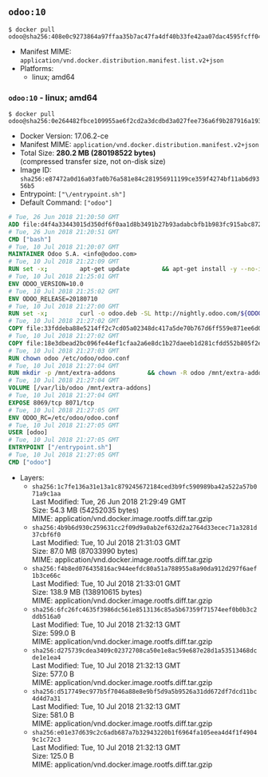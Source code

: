 ## `odoo:10`

```console
$ docker pull odoo@sha256:408e0c9273864a97ffaa35b7ac47fa4df40b33fe42aa07dac4595fcff043303d
```

-	Manifest MIME: `application/vnd.docker.distribution.manifest.list.v2+json`
-	Platforms:
	-	linux; amd64

### `odoo:10` - linux; amd64

```console
$ docker pull odoo@sha256:0e264482fbce109955ae6f2cd2a3dcdbd3a027fee736a6f9b287916a1932414a
```

-	Docker Version: 17.06.2-ce
-	Manifest MIME: `application/vnd.docker.distribution.manifest.v2+json`
-	Total Size: **280.2 MB (280198522 bytes)**  
	(compressed transfer size, not on-disk size)
-	Image ID: `sha256:e87472a0d16a03fa0b76a581e84c281956911199ce359f4274bf11ab6d9356b5`
-	Entrypoint: `["\/entrypoint.sh"]`
-	Default Command: `["odoo"]`

```dockerfile
# Tue, 26 Jun 2018 21:20:50 GMT
ADD file:d4f4a33443015d350df6f0aa1d8b3491b27b93adabcbfb1b983fc915abc8723b in / 
# Tue, 26 Jun 2018 21:20:51 GMT
CMD ["bash"]
# Tue, 10 Jul 2018 21:20:07 GMT
MAINTAINER Odoo S.A. <info@odoo.com>
# Tue, 10 Jul 2018 21:22:09 GMT
RUN set -x;         apt-get update         && apt-get install -y --no-install-recommends             ca-certificates             curl             node-less             python-gevent             python-pip             python-renderpm             python-support             python-watchdog         && curl -o wkhtmltox.deb -SL http://nightly.odoo.com/extra/wkhtmltox-0.12.1.2_linux-jessie-amd64.deb         && echo '40e8b906de658a2221b15e4e8cd82565a47d7ee8 wkhtmltox.deb' | sha1sum -c -         && dpkg --force-depends -i wkhtmltox.deb         && apt-get -y install -f --no-install-recommends         && apt-get purge -y --auto-remove -o APT::AutoRemove::RecommendsImportant=false -o APT::AutoRemove::SuggestsImportant=false npm         && rm -rf /var/lib/apt/lists/* wkhtmltox.deb         && pip install psycogreen==1.0
# Tue, 10 Jul 2018 21:25:01 GMT
ENV ODOO_VERSION=10.0
# Tue, 10 Jul 2018 21:25:02 GMT
ENV ODOO_RELEASE=20180710
# Tue, 10 Jul 2018 21:27:00 GMT
RUN set -x;         curl -o odoo.deb -SL http://nightly.odoo.com/${ODOO_VERSION}/nightly/deb/odoo_${ODOO_VERSION}.${ODOO_RELEASE}_all.deb         && echo '5aa056fa00a2f405652ba1386807c59ae563af29 odoo.deb' | sha1sum -c -         && dpkg --force-depends -i odoo.deb         && apt-get update         && apt-get -y install -f --no-install-recommends         && rm -rf /var/lib/apt/lists/* odoo.deb
# Tue, 10 Jul 2018 21:27:02 GMT
COPY file:33fddeba88e5214ff2c7cd05a02348dc417a5de70b767d6ff559e871ee6d046a in / 
# Tue, 10 Jul 2018 21:27:02 GMT
COPY file:18e3dbead2bc096fe44ef1cfaa2a6e8dc1b27daeeb1d281cfdd552b805f2e767 in /etc/odoo/ 
# Tue, 10 Jul 2018 21:27:03 GMT
RUN chown odoo /etc/odoo/odoo.conf
# Tue, 10 Jul 2018 21:27:04 GMT
RUN mkdir -p /mnt/extra-addons         && chown -R odoo /mnt/extra-addons
# Tue, 10 Jul 2018 21:27:04 GMT
VOLUME [/var/lib/odoo /mnt/extra-addons]
# Tue, 10 Jul 2018 21:27:04 GMT
EXPOSE 8069/tcp 8071/tcp
# Tue, 10 Jul 2018 21:27:05 GMT
ENV ODOO_RC=/etc/odoo/odoo.conf
# Tue, 10 Jul 2018 21:27:05 GMT
USER [odoo]
# Tue, 10 Jul 2018 21:27:05 GMT
ENTRYPOINT ["/entrypoint.sh"]
# Tue, 10 Jul 2018 21:27:05 GMT
CMD ["odoo"]
```

-	Layers:
	-	`sha256:1c7fe136a31e13a1c879245672184ced3b9fc590989ba42a522a57b071a9c1aa`  
		Last Modified: Tue, 26 Jun 2018 21:29:49 GMT  
		Size: 54.3 MB (54252035 bytes)  
		MIME: application/vnd.docker.image.rootfs.diff.tar.gzip
	-	`sha256:4b9b6d930c259631cc2f09d9a0ab2ef632d2a2764d33ecec71a3281d37cbf6f0`  
		Last Modified: Tue, 10 Jul 2018 21:31:03 GMT  
		Size: 87.0 MB (87033990 bytes)  
		MIME: application/vnd.docker.image.rootfs.diff.tar.gzip
	-	`sha256:f4b8ed076435816ac944eefdc80a51a788955a8a90da912d297f6aef1b3ce66c`  
		Last Modified: Tue, 10 Jul 2018 21:33:01 GMT  
		Size: 138.9 MB (138910615 bytes)  
		MIME: application/vnd.docker.image.rootfs.diff.tar.gzip
	-	`sha256:6fc26fc4635f3986dc561e8513136c85a5b67359f71574eef0b0b3c2ddb516a0`  
		Last Modified: Tue, 10 Jul 2018 21:32:13 GMT  
		Size: 599.0 B  
		MIME: application/vnd.docker.image.rootfs.diff.tar.gzip
	-	`sha256:d275739cdea3409c02372708ca50e1e8ac59e687e28d1a53513468dcde1e1ea4`  
		Last Modified: Tue, 10 Jul 2018 21:32:13 GMT  
		Size: 577.0 B  
		MIME: application/vnd.docker.image.rootfs.diff.tar.gzip
	-	`sha256:d517749ec977b5f7046a88e8e9bf5d9a5b9526a31dd672df7dcd11bc4d4d7a31`  
		Last Modified: Tue, 10 Jul 2018 21:32:13 GMT  
		Size: 581.0 B  
		MIME: application/vnd.docker.image.rootfs.diff.tar.gzip
	-	`sha256:e01e37d639c2c6adb687a7b32943220b1f6964fa105eea4d4f1f49049c1c72c3`  
		Last Modified: Tue, 10 Jul 2018 21:32:13 GMT  
		Size: 125.0 B  
		MIME: application/vnd.docker.image.rootfs.diff.tar.gzip
